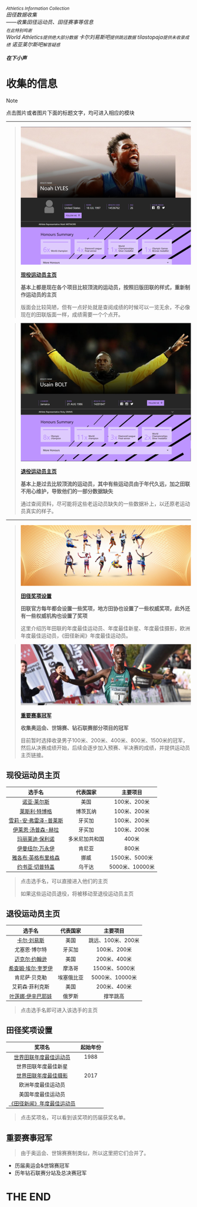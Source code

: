 ###### <sub>Athletics Information Collection</sub><br>田径数据收集<br>*——收集田径运动员、田径赛事等信息*<br><sub>在此特别鸣谢</sub><br>*World Athletics`提供绝大部分数据`* *卡尔刘易斯吧`提供跳远数据`* *tilastopaja`提供未收录成绩`* *诺亚莱尔斯吧`解答疑惑`*<br><br>**在下小声**

# 收集的信息

> [!NOTE]
>
> 点击图片或者图片下面的标题文字，均可进入相应的模块

---

> [![](./Assets/现役运动员.png)](#现役运动员主页)
> 
> **[现役运动员主页](#现役运动员主页)**
> 
> **基本上都是现在各个项目比较顶流的运动员，按照旧版田联的样式，重新制作运动员的主页**
> 
> 版面会比较简陋，但有一点好处就是查阅成绩的时候可以一览无余，不必像现在的田联版面一样，成绩需要一个个点开。
> 

> [![退役运动员主页](./Assets/退役运动员主页.png)](#退役运动员主页)
> 
> **[退役运动员主页](#退役运动员主页)**
> 
> **基本上是过去比较顶流的运动员，其中有些运动员由于年代久远，加之田联不用心维护，导致他们的一部分数据缺失**
> 
> 通过查阅资料，尽可能将这些老运动员缺失的一些数据补上，以还原老运动员真实的样子。
> 

---

> [![田径奖项设置](./Assets/奖项.jpg)](#田径奖项设置)
> 
> **[田径奖项设置](#田径奖项设置)**
> 
> **田联官方每年都会设置一些奖项，地方田协也设置了一些权威奖项，此外还有一些权威机构也设置了奖项**
> 
> 这里介绍历年田联的年度最佳运动员、年度最佳新星、年度最佳摄影，欧洲年度最佳运动员，《田径新闻》年度最佳运动员。
> 

> [![重要赛事成绩](./Assets/冠军.jpg)](#重要赛事冠军)
> 
> **[重要赛事冠军](#重要赛事冠军)**
> 
> **收集奥运会、世锦赛、钻石联赛部分项目的冠军**
> 
> 目前暂时选择收录男子100米、200米、400米、800米、1500米的冠军，然后从决赛成绩开始，后续会逐步加入预赛、半决赛的成绩，并提供运动员主页链接。
> 

## 现役运动员主页

|                            选手名                            |    代表国家    |    主要项目     |
| :----------------------------------------------------------: | :------------: | :-------------: |
| [诺亚·莱尔斯](./Athlete/Men/Sprinter/Noah-Lyles/Profile.md)  |      美国      |  100米、200米   |
| [莱斯利·特博格](./Athlete/Men/Sprinter/Letsile-Tebogo/Profile.md) |    博茨瓦纳    |  100米、200米   |
| [雪莉-安·弗雷泽-普莱斯](./Athlete/Women/Sprinter/Shelly-Ann-Fraser-Pryce/Profile.md) |     牙买加     |  100米、200米   |
| [伊莱恩·汤普森-赫拉](./Athlete/Women/Sprinter/Elaine-Thompson-Herah/Profile.md) |     牙买加     |  100米、200米   |
| [玛丽莱迪·保利诺](./Athlete/Women/Sprinter/Marileidy-Paulino/Profile.md) | 多米尼加共和国 |      400米      |
| [伊曼纽尔·万永伊](./Athlete/Men/Middle-Distance/Emmanuel-Wanyonyi/Profile.md) |     肯尼亚     |      800米      |
| [雅各布·英格布里格森](./Athlete/Men/Middle-Distance/Jakob-Ingebrigtsen/Profile.md) |      挪威      | 1500米、5000米  |
| [约书亚·切普特盖](./Athlete/Men/Long-Distance/Joshua-Cheptegei/Profile.md) |     乌干达     | 5000米、10000米 |

> 点击选手名，可以直接进入他们的主页
>
> 如果这些运动员退役，将被移动至退役运动员主页

## 退役运动员主页

|                            选手名                            |  代表国家  |      主要项目      |
| :----------------------------------------------------------: | :--------: | :----------------: |
| [卡尔·刘易斯](./Athlete/Men/Sprinter/Carl-Lewis/Profile.md)  |    美国    | 跳远、100米、200米 |
|                        尤塞恩·博尔特                         |   牙买加   |    100米、200米    |
| [迈克尔·约翰逊](./Athlete/Men/Sprinter/Michael-Johnson/Profile.md) |    美国    |    200米、400米    |
| [希查姆·埃尔·奎罗伊](./Athlete/Men/Middle-Distance/Hicham-El-Guerrouj/Profile.md) |   摩洛哥   |   1500米、5000米   |
|                        肯尼萨·贝克勒                         | 埃塞俄比亚 |  5000米、10000米   |
|                       艾莉森·菲利克斯                        |    美国    |    200米、400米    |
| [叶莲娜·伊辛巴耶娃](./Athlete/Women/Jump/Yelena-Isinbayeva/Profile.md) |   俄罗斯   |      撑竿跳高      |

> 点击选手名即可进入该选手的主页

## 田径奖项设置

|                            奖项名                            | 起始年份 |
| :----------------------------------------------------------: | :------: |
| [世界田联年度最佳运动员](./Awards/World-Athlete-Of-The-Year/List-simple.md) |   1988   |
|                     世界田联年度最佳新星                     |          |
| [世界田联年度最佳摄影](./Awards/Photograph-Of-The-Year/List.md) |   2017   |
|                      欧洲年度最佳运动员                      |          |
|                      美国年度最佳运动员                      |          |
| [《田径新闻》年度最佳运动员](./Awards/Track-And-Field-News/List-simple.md) |          |

> 点击奖项名，可以看到该奖项的历届获奖名单。

## 重要赛事冠军

> 由于奥运会、世锦赛赛制类似，所以这里把它们合并了。

- 历届奥运会&世锦赛冠军
- 历年钻石联赛分站及总决赛冠军



# THE END
